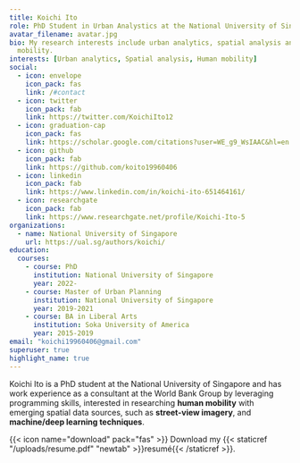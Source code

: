 ```yaml
---
title: Koichi Ito
role: PhD Student in Urban Analystics at the National University of Singapore
avatar_filename: avatar.jpg
bio: My research interests include urban analytics, spatial analysis and human
  mobility.
interests: [Urban analytics, Spatial analysis, Human mobility]
social:
  - icon: envelope
    icon_pack: fas
    link: /#contact
  - icon: twitter
    icon_pack: fab
    link: https://twitter.com/KoichiIto12
  - icon: graduation-cap
    icon_pack: fas
    link: https://scholar.google.com/citations?user=WE_g9_WsIAAC&hl=en
  - icon: github
    icon_pack: fab
    link: https://github.com/koito19960406
  - icon: linkedin
    icon_pack: fab
    link: https://www.linkedin.com/in/koichi-ito-651464161/
  - icon: researchgate
    icon_pack: fab
    link: https://www.researchgate.net/profile/Koichi-Ito-5
organizations:
  - name: National University of Singapore
    url: https://ual.sg/authors/koichi/
education:
  courses:
    - course: PhD
      institution: National University of Singapore
      year: 2022-
    - course: Master of Urban Planning
      institution: National University of Singapore
      year: 2019-2021
    - course: BA in Liberal Arts
      institution: Soka University of America
      year: 2015-2019
email: "koichi19960406@gmail.com"
superuser: true
highlight_name: true
---
```

Koichi Ito is a PhD student at the National University of Singapore and has work experience as a consultant at the World Bank Group by leveraging programming skills, interested in researching **human mobility** with emerging spatial data sources, such as **street-view imagery**, and **machine/deep learning techniques**.

{{< icon name="download" pack="fas" >}} Download my {{< staticref "/uploads/resume.pdf" "newtab" >}}resumé{{< /staticref >}}.
